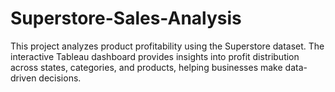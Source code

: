 # Superstore-Sales-Analysis
This project analyzes product profitability using the Superstore dataset. The interactive Tableau dashboard provides insights into profit distribution across states, categories, and products, helping businesses make data-driven decisions.  
